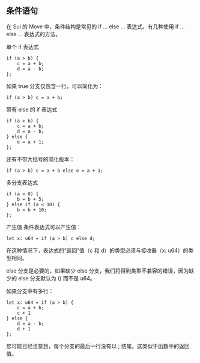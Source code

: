 ## 条件语句

在 Sui 的 Move 中，条件结构是常见的 if ... else ... 表达式。有几种使用 if ... else ... 表达式的方法。

单个 if 表达式
```move
if (a > b) {
    c = a + b;
    d = a - b;
};
```

如果 true 分支仅包含一行，可以简化为：
```move
if (a > b) c = a + b;
```

带有 else 的 if 表达式
```move
if (a > b) {
    c = a + b;
    d = a - b;
} else {
    e = a + 1;
};
```

还有不带大括号的简化版本：
```move
if (a > b) c = a + b else e = a + 1;
```

多分支表达式
```move
if (a < 0) {
    b = b + 5;
} else if (a < 10) {
    b = b + 10;
};
```

产生值
条件表达式可以产生值：
```move
let x: u64 = if (a > b) c else d;
```

在这种情况下，表达式的“返回”值（c 和 d）的类型必须与接收器（x: u64）的类型相同。

else 分支是必要的，如果缺少 else 分支，我们将得到类型不兼容的错误，因为缺少的 else 分支默认为 () 而不是 u64。

如果分支中有多行：
```move
let x: u64 = if (a > b) {
    c = a + b;
    c + 1
} else {
    d = a - b;
    d + 1
};
```

您可能已经注意到，每个分支的最后一行没有以 ; 结尾。这类似于函数中的返回值。